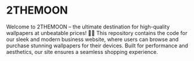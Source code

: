 # 2THEMOON
Welcome to 2THEMOON – the ultimate destination for high-quality wallpapers at unbeatable prices! 🚀✨  This repository contains the code for our sleek and modern business website, where users can browse and purchase stunning wallpapers for their devices. Built for performance and aesthetics, our site ensures a seamless shopping experience.
